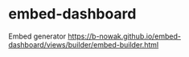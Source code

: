 # embed-dashboard
Embed generator
https://b-nowak.github.io/embed-dashboard/views/builder/embed-builder.html
